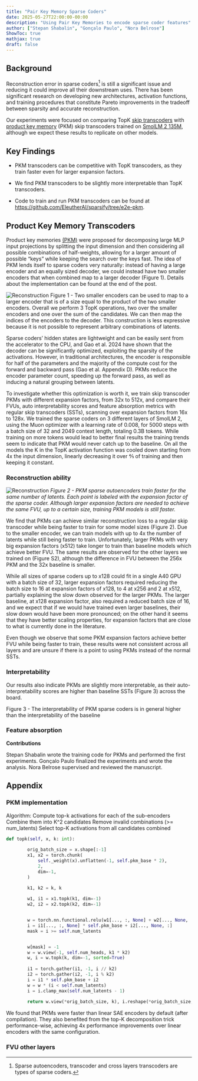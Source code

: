 ```yaml
---
title: "Pair Key Memory Sparse Coders"
date: 2025-05-27T22:00:00-00:00
description: "Using Pair Key Memories to encode sparse coder features"
author: ["Stepan Shabalin", "Gonçalo Paulo", "Nora Belrose"]
ShowToc: true
mathjax: true
draft: false
---
```



## Background

Reconstruction error in sparse coders[^1] is still a significant issue and reducing it could improve all their downstream uses. There has been significant research on developing new architectures, activation functions, and training procedures that constitute Pareto improvements in the tradeoff between sparsity and accurate reconstruction. 

Our experiments were focused on comparing TopK [skip transcoders](https://arxiv.org/abs/2501.18823) with [product key memory](https://arxiv.org/abs/1907.05242) (PKM) skip transcoders trained on [SmolLM 2 135M](https://huggingface.co/HuggingFaceTB/SmolLM2-135M), although we expect these results to replicate on other models.


## Key Findings

- PKM transcoders can be competitive with TopK transcoders, as they train faster even for larger expansion factors.

- We find PKM transcoders to be slightly more interpretable than TopK transcoders.

- Code to train and run PKM transcoders can be found at <https://github.com/EleutherAI/sparsify/tree/e2e-pkm>. 


[^1]: Sparse autoencoders, transcoder and cross layers transcoders are types of sparse coders.

## Product Key Memory Transcoders

Product key memories [(PKM)](https://arxiv.org/abs/1907.05242) were proposed for decomposing large MLP input projections by splitting the input dimension and then considering all possible combinations of half-weights, allowing for a larger amount of possible “keys” while keeping the search over the keys fast. The idea of PKM lends itself to sparse coders very naturally: instead of having a large encoder and an equally sized decoder, we could instead have two smaller encoders that when combined map to a larger decoder (Figure 1). Details about the implementation can be found at the end of the post.

![Reconstruction](../public/images/blog/pkm-coders/encoder.png)
Figure 1 - Two smaller encoders can be used to map to a larger encoder that is of a size equal to the product of the two smaller encoders. Overall we perform 3 TopK operations, two over the smaller encoders and one over the sum of the candidates. We can then map the indices of the encoders to the decoder. This construction is less expressive because it is not possible to represent arbitrary combinations of latents.

Sparse coders’ hidden states are lightweight and can be easily sent from the accelerator to the CPU, and Gao et al. 2024 have shown that the decoder can be significantly optimized, exploiting the sparsity of the activations. However, in traditional architectures, the encoder is responsible for half of the parameters and the majority of the compute cost for the forward and backward pass (Gao et al. Appendix D). PKMs reduce the encoder parameter count, speeding up the forward pass, as well as inducing a natural grouping between latents. 

To investigate whether this optimization is worth it, we train skip transcoder PKMs with different expansion factors, from 32x to 512x, and compare their FVUs, auto interpretability scores and feature absorption metrics with regular skip transcoders (SSTs), scanning over expansion factors from 16x to 128x. We trained the sparse coders on 3 different layers of SmolLM 2, using the Muon optimizer with a learning rate of 0.008, for 5000 steps with a batch size of 32 and 2049 context length, totaling 0.3B tokens. While training on more tokens would lead to better final results the training trends seem to indicate that PKM would never catch up to the baseline. On all the models the K in the TopK activation function was cooled down starting from 4x the input dimension, linearly decreasing it over ⅘ of training and then keeping it constant. 


### Reconstruction ability

![Reconstruction](../public/images/blog/pkm-coders/k128_layer_10.png)
_Figure 2 - PKM sparse autoencoders train faster for the same number of latents. Each point is labeled with the expansion factor of the sparse coder. Although larger expansion factors are needed to achieve the same FVU, up to a certain size, training PKM models is still faster._

We find that PKMs can achieve similar reconstruction loss to a regular skip transcoder while being faster to train for some model sizes (Figure 2). Due to the smaller encoder, we can train models with up to 4x the number of latents while still being faster to train. Unfortunately,  larger PKMs with very big expansion factors (x512) take longer to train than baseline models which achieve better FVU. The same results are observed for the other layers we trained on (Figure S2), although the difference in FVU between the 256x PKM and the 32x baseline is smaller. 

While all sizes of sparse coders up to x128 could fit in a single A40 GPU with a batch size of 32, larger expansion factors required reducing the batch size to 16 at expansion factors of x128, to 4 at x256 and 2 at x512, partially explaining the slow down observed for the larger PKMs. The larger baseline, at x128 expansion factor, also required a reduced batch size of 16, and we expect that if we would have trained even larger baselines, their slow down would have been more pronounced; on the other hand it seems that they have better scaling properties, for expansion factors that are close to what is currently done in the literature.

Even though we observe that some PKM expansion factors achieve better FVU while being faster to train, these results were not consistent across all layers and are unsure if there is a point to using PKMs instead of the normal SSTs.


### Interpretability

Our results also indicate PKMs are slightly more interpretable, as their auto-interpretability scores are higher than baseline SSTs (Figure 3) across the board. 


Figure 3 - The interpretability of PKM sparse coders is in general higher than the interpretability of the baseline


### Feature absorption


**Contributions**

Stepan Shabalin wrote the training code for PKMs and performed the first experiments. Gonçalo Paulo finalized the experiments and wrote the analysis. Nora Belrose supervised and reviewed the manuscript.


## Appendix

### PKM implementation

Algorithm:
Compute top-k activations for each of the sub-encoders
Combine them into K^2 candidates
Remove invalid combinations (>= num_latents)
Select top-K activations from all candidates combined
```Python
def topk(self, x, k: int):
       
        orig_batch_size = x.shape[:-1]
        x1, x2 = torch.chunk(
            self._weight(x).unflatten(-1, self.pkm_base * 2),
            2,
            dim=-1,
        )

        k1, k2 = k, k
     
        w1, i1 = x1.topk(k1, dim=-1)
        w2, i2 = x2.topk(k2, dim=-1)


        w = torch.nn.functional.relu(w1[..., :, None] + w2[..., None, :]).clone()
        i = i1[..., :, None] * self.pkm_base + i2[..., None, :]
        mask = i >= self.num_latents


        w[mask] = -1
        w = w.view(-1, self.num_heads, k1 * k2)
        w, i = w.topk(k, dim=-1, sorted=True)
       
        i1 = torch.gather(i1, -1, i // k2)
        i2 = torch.gather(i2, -1, i % k2)
        i = i1 * self.pkm_base + i2
        w = w * (i < self.num_latents)
        i = i.clamp_max(self.num_latents - 1)
     
        return w.view(*orig_batch_size, k), i.reshape(*orig_batch_size, k)
```

We found that PKMs were faster than linear SAE encoders by default (after compilation). They also benefited from the top-K decomposition trick performance-wise, achieving 4x performance improvements over linear encoders with the same configuration.



### FVU other layers









